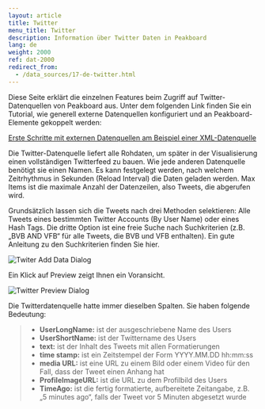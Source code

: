```yaml
---
layout: article
title: Twitter
menu_title: Twitter
description: Information über Twitter Daten in Peakboard
lang: de
weight: 2000
ref: dat-2000
redirect_from:
  - /data_sources/17-de-twitter.html
---
```

Diese Seite erklärt die einzelnen Features beim Zugriff auf Twitter-Datenquellen von Peakboard aus. Unter dem folgenden Link finden Sie ein Tutorial, wie generell externe Datenquellen konfiguriert und an Peakboard-Elemente gekoppelt werden:

[Erste Schritte mit externen Datenquellen am Beispiel einer XML-Datenquelle](/tutorials/03-de-xml-daten.html)

Die Twitter-Datenquelle liefert alle Rohdaten, um später in der Visualisierung einen vollständigen Twitterfeed zu bauen. Wie jede anderen Datenquelle benötigt sie einen Namen. Es kann festgelegt werden, nach welchem Zeitrhythmus in Sekunden (Reload Interval) die Daten geladen werden. Max Items ist die maximale Anzahl der Datenzeilen, also Tweets, die abgerufen wird.

Grundsätzlich lassen sich die Tweets nach drei Methoden selektieren: Alle Tweets eines bestimmten Twitter Accounts (By User Name) oder eines Hash Tags. Die dritte Option ist eine freie Suche nach Suchkriterien (z.B. „BVB AND VFB“ für alle Tweets, die BVB und VFB enthalten). Ein gute Anleitung zu den Suchkriterien finden Sie hier.

![Twiter Add Data Dialog](/assets/images/data-sources/twitter/twitter-add-data-dialog.png)

Ein Klick auf Preview zeigt Ihnen ein Voransicht.

![Twitter Preview Dialog](/assets/images/data-sources/twitter/twitter-preview-dialog.png)

Die Twitterdatenquelle hatte immer dieselben Spalten. Sie haben folgende Bedeutung:

> *	**UserLongName:** ist der ausgeschriebene Name des Users
> *	**UserShortName:** ist der Twittername des Users
> *	**text:** ist der Inhalt des Tweets mit allen Formatierungen
> *	**time stamp:** ist ein Zeitstempel der Form YYYY.MM.DD hh:mm:ss
> *	**media URL:** ist eine URL zu einem Bild oder einem Video für den Fall, dass der Tweet einen Anhang hat
> *	**ProfileImageURL:** ist die URL zu dem Profilbild des Users
> *	**TimeAgo:** ist die fertig formatierte, aufbereitete Zeitangabe, z.B. „5 minutes ago“, falls der Tweet vor 5 Minuten abgesetzt wurde
